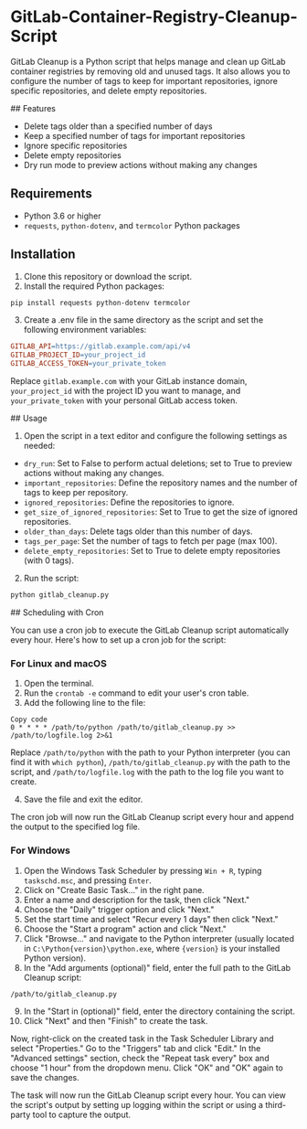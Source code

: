 # GitLab-Container-Registry-Cleanup-Script

GitLab Cleanup is a Python script that helps manage and clean up GitLab container registries by removing old and unused tags. It also allows you to configure the number of tags to keep for important repositories, ignore specific repositories, and delete empty repositories.

## Features

- Delete tags older than a specified number of days
- Keep a specified number of tags for important repositories
- Ignore specific repositories
- Delete empty repositories
- Dry run mode to preview actions without making any changes

## Requirements

- Python 3.6 or higher
- `requests`, `python-dotenv`, and `termcolor` Python packages

## Installation

1. Clone this repository or download the script.
2. Install the required Python packages:
```bash
pip install requests python-dotenv termcolor
```
3. Create a .env file in the same directory as the script and set the following environment variables:
```makefile
GITLAB_API=https://gitlab.example.com/api/v4
GITLAB_PROJECT_ID=your_project_id
GITLAB_ACCESS_TOKEN=your_private_token
```
Replace `gitlab.example.com` with your GitLab instance domain, `your_project_id` with the project ID you want to manage, and `your_private_token` with your personal GitLab access token.

## Usage

1. Open the script in a text editor and configure the following settings as needed:
- `dry_run`: Set to False to perform actual deletions; set to True to preview actions without making any changes.
- `important_repositories`: Define the repository names and the number of tags to keep per repository.
- `ignored_repositories`: Define the repositories to ignore.
- `get_size_of_ignored_repositories`: Set to True to get the size of ignored repositories.
- `older_than_days`: Delete tags older than this number of days.
- `tags_per_page`: Set the number of tags to fetch per page (max 100).
- `delete_empty_repositories`: Set to True to delete empty repositories (with 0 tags).
2. Run the script:

```bash
python gitlab_cleanup.py
```

## Scheduling with Cron

You can use a cron job to execute the GitLab Cleanup script automatically every hour. Here's how to set up a cron job for the script:

### For Linux and macOS

1. Open the terminal.
2. Run the `crontab -e` command to edit your user's cron table.
3. Add the following line to the file:
```
Copy code
0 * * * * /path/to/python /path/to/gitlab_cleanup.py >> /path/to/logfile.log 2>&1
```
Replace `/path/to/python` with the path to your Python interpreter (you can find it with `which python`), `/path/to/gitlab_cleanup.py` with the path to the script, and `/path/to/logfile.log` with the path to the log file you want to create.

4. Save the file and exit the editor.

The cron job will now run the GitLab Cleanup script every hour and append the output to the specified log file.

### For Windows

1. Open the Windows Task Scheduler by pressing `Win + R`, typing `taskschd.msc`, and pressing `Enter`.
2. Click on "Create Basic Task..." in the right pane.
3. Enter a name and description for the task, then click "Next."
4. Choose the "Daily" trigger option and click "Next."
5. Set the start time and select "Recur every 1 days" then click "Next."
6. Choose the "Start a program" action and click "Next."
7. Click "Browse..." and navigate to the Python interpreter (usually located in `C:\Python{version}\python.exe`, where `{version}` is your installed Python version).
8. In the "Add arguments (optional)" field, enter the full path to the GitLab Cleanup script:
```bash
/path/to/gitlab_cleanup.py
```
9. In the "Start in (optional)" field, enter the directory containing the script.
10. Click "Next" and then "Finish" to create the task.

Now, right-click on the created task in the Task Scheduler Library and select "Properties." Go to the "Triggers" tab and click "Edit." In the "Advanced settings" section, check the "Repeat task every" box and choose "1 hour" from the dropdown menu. Click "OK" and "OK" again to save the changes.

The task will now run the GitLab Cleanup script every hour. You can view the script's output by setting up logging within the script or using a third-party tool to capture the output.
